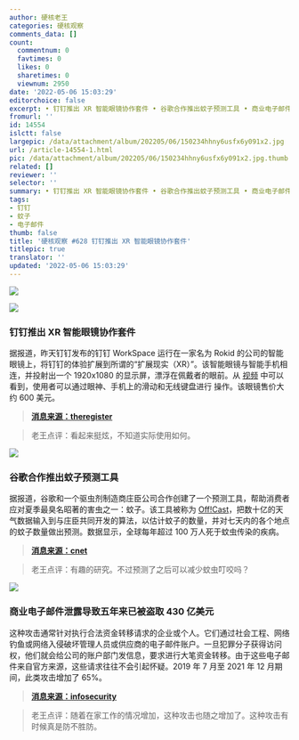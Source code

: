 ```yaml
---
author: 硬核老王
categories: 硬核观察
comments_data: []
count:
  commentnum: 0
  favtimes: 0
  likes: 0
  sharetimes: 0
  viewnum: 2950
date: '2022-05-06 15:03:29'
editorchoice: false
excerpt: • 钉钉推出 XR 智能眼镜协作套件 • 谷歌合作推出蚊子预测工具 • 商业电子邮件泄露导致五年来已被盗取 430 亿美元
fromurl: ''
id: 14554
islctt: false
largepic: /data/attachment/album/202205/06/150234hhny6usfx6y091x2.jpg
url: /article-14554-1.html
pic: /data/attachment/album/202205/06/150234hhny6usfx6y091x2.jpg.thumb.jpg
related: []
reviewer: ''
selector: ''
summary: • 钉钉推出 XR 智能眼镜协作套件 • 谷歌合作推出蚊子预测工具 • 商业电子邮件泄露导致五年来已被盗取 430 亿美元
tags:
- 钉钉
- 蚊子
- 电子邮件
thumb: false
title: '硬核观察 #628 钉钉推出 XR 智能眼镜协作套件'
titlepic: true
translator: ''
updated: '2022-05-06 15:03:29'
---
```


![](/data/attachment/album/202205/06/150234hhny6usfx6y091x2.jpg)


![](/data/attachment/album/202205/06/150241fk0xf9z4l0gg3gkv.jpg)


### 钉钉推出 XR 智能眼镜协作套件


据报道，昨天钉钉发布的钉钉 WorkSpace 运行在一家名为 Rokid 的公司的智能眼镜上，将钉钉的体验扩展到所谓的“扩展现实（XR）”。该智能眼镜与智能手机相连，并投射出一个 1920x1080 的显示屏，漂浮在佩戴者的眼前。从 [视频](https://weibo.com/tv/show/1034:4765720727453771) 中可以看到，使用者可以通过眼神、手机上的滑动和无线键盘进行 操作。该眼镜售价大约 600 美元。



> 
> **[消息来源：theregister](https://www.theregister.com/2022/05/06/dingtalk_extended_reality/)**
> 
> 
> 



> 
> 老王点评：看起来挺炫，不知道实际使用如何。
> 
> 
> 


![](/data/attachment/album/202205/06/150251szbinmlgay7ll8lc.jpg)


### 谷歌合作推出蚊子预测工具


据报道，谷歌和一个驱虫剂制造商庄臣公司合作创建了一个预测工具，帮助消费者应对夏季最臭名昭著的害虫之一：蚊子。该工具被称为 [Off!Cast](https://off.com/en/mosquitoforecast)，把数十亿的天气数据输入到与庄臣共同开发的算法，以估计蚊子的数量，并对七天内的各个地点的蚊子数量做出预测。数据显示，全球每年超过 100 万人死于蚊虫传染的疾病。



> 
> **[消息来源：cnet](https://www.cnet.com/health/medical/google-and-off-launch-mosquito-forecast-tool/)**
> 
> 
> 



> 
> 老王点评：有趣的研究。不过预测了之后可以减少蚊虫叮咬吗？
> 
> 
> 


![](/data/attachment/album/202205/06/150309n11e9qr1q9xn14dr.jpg)


### 商业电子邮件泄露导致五年来已被盗取 430 亿美元


这种攻击通常针对执行合法资金转移请求的企业或个人。它们通过社会工程、网络钓鱼或网络入侵破坏管理人员或供应商的电子邮件账户。一旦犯罪分子获得访问权，他们就会给公司的账户部门发信息，要求进行大笔资金转移。由于这些电子邮件来自官方来源，这些请求往往不会引起怀疑。2019 年 7 月至 2021 年 12 月期间，此类攻击增加了 65%。



> 
> **[消息来源：infosecurity](https://www.infosecurity-magazine.com/news/fbi-thailand-hong-kong-banks-bec/)**
> 
> 
> 



> 
> 老王点评：随着在家工作的情况增加，这种攻击也随之增加了。这种攻击有时候真是防不胜防。
> 
> 
>